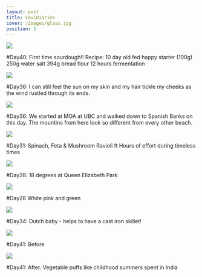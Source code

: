 ```yaml
---
layout: post
title: CoviDiaries
cover: /images/glass.jpg
position: 5
---
```



<div class="photo">
  <img src="/images/wholewh.jpg"/>
  <p>#Day40: First time sourdough!! 
    Recipe: 10 day old fed happy starter (100g) 
    250g water 
    salt 
    394g bread flour 
    12 hours fermentation </p>
</div>

<div class="photo">
   <div class="left">
    <img src="/images/wreck.jpg"/>
    <p>#Day36: I can still feel the sun on my skin and my hair tickle my cheeks as the wind rustled through its ends.</p>
   </div>
   <div class="right">
    <img src="/images/spanb.jpg"/>
    <p>#Day36: We started at MOA at UBC and walked down to Spanish Banks on this day. The mountins from here look so different from every other beach.</p>
   </div>
  </div>
  
  <div class="photo">
  <img src="/images/ravioli.jpg"/>
  <p>#Day31: Spinach, Feta & Mushroom Ravioli ft Hours of effort during timeless times </p>
</div>
  
  <div class="photo">
   <div class="left">
    <img src="/images/QueenE1.jpg"/>
    <p>#Day28: 18 degrees at Queen Elizabeth Park</p>
   </div>
   <div class="right">
    <img src="/images/QueenE2.jpg"/>
    <p>#Day28 White pink and green</p>
   </div>
  </div>
  
<div class="photo">
  <img src="/images/dutch.jpg"/>
  <p>#Day34: Dutch baby - helps to have a cast iron skillet! </p>
</div>

<div class="photo">
  <img src="/images/vegpuffs1.jpg"/>
  <p>#Day41: Before </p>
</div>

<div class="photo">
  <img src="/images/vegpuffs2.jpg"/>
  <p>#Day41: After. Vegetable puffs like childhood summers spent in India</p>
</div>
